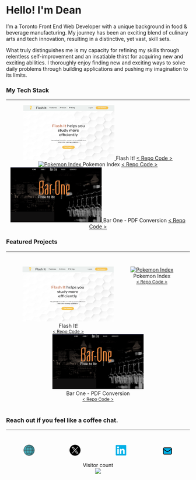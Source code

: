 # Hello! I'm Dean

I’m a Toronto Front End Web Developer with a unique background in food & beverage manufacturing. My journey has been an exciting blend of culinary arts and tech innovation, resulting in a distinctive, yet vast, skill sets.

What truly distinguishes me is my capacity for refining my skills through relentless self-improvement and an insatiable thirst for acquiring new and exciting abilities.
I thoroughly enjoy finding new and exciting ways to solve daily problems through building applications and pushing my imagination to its limits.

### My Tech Stack

---

<div align="center">
  <a href="https://www.deanlane.ca">
    <img src="assets/flash_it_new.png" alt="Flash It" height="150" width="250">
  </a>
  Flash It!
  <a href="https://github.com/deanglane/dean-lane-flash-it-app">< Repo Code ></a>
</div>
<div align="center">
  <a href="https://www.deanlane.ca">
    <img src="assets/pokemon_pokedex_app.png" alt="Pokemon Index" height="150" width="250">
  </a>
  Pokemon Index
  <a href="https://github.com/JC47-P2-Sabrina-Dean/pokedex-app">< Repo Code ></a>
</div>
<div align="center">
  <a href="https://www.deanlane.ca">
    <img src="assets/bar_one.png" alt="Bar One - PDF Conversion" height="150" width="250">
  </a>
  Bar One - PDF Conversion
  <a href="https://github.com/deanglane/dean-lane-bar-one">< Repo Code ></a>
</div>

### Featured Projects

---

<div style="display: flex; justify-content: space-evenly; flex-wrap:wrap; margin: 40px 0;">
  <div style="display: flex; flex-direction: column; align-items:center;">
    <a href="https://www.deanlane.ca">
      <img src="assets/flash_it_new.png" alt="Flash It" height="150" width="250">
    </a>
    Flash It!
    <a style="font-size: 12px;" href="https://github.com/deanglane/dean-lane-flash-it-app">< Repo Code ></a>
  </div>
  <div style="display: flex; flex-direction: column; align-items:center;">
    <a href="https://www.deanlane.ca">
      <img src="assets/pokemon_pokedex_app.png" alt="Pokemon Index" height="150" width="250">
    </a>
    Pokemon Index
    <a style="font-size: 12px;" href="https://github.com/JC47-P2-Sabrina-Dean/pokedex-app">< Repo Code ></a>
  </div>
  <div style="display: flex; flex-direction: column; align-items:center;">
    <a href="https://www.deanlane.ca">
      <img src="assets/bar_one.png" alt="Bar One - PDF Conversion" height="150" width="250">
    </a>
    Bar One - PDF Conversion
    <a style="font-size: 12px;" href="https://github.com/deanglane/dean-lane-bar-one">< Repo Code ></a>
  </div>
</div>

### Reach out if you feel like a coffee chat.

---

<p style="display: flex; justify-content: space-around; margin-top: 40px;">
  <a href="https://www.deanlane.ca"><img style="width: 30px ;" src="./assets/globe-1-svgrepo-com_png.png" title="Portfolio"/></a>
  <a href="https://twitter.com/DeanLan49620828"><img style="width: 30px ;" src="./assets/x-icon-png.webp" title="X / Twitter" /></a>  
  <a href="https://www.linkedin.com/in/deanlaneto/"><img style="width: 30px ;" src="./assets/LinkedIn blue.png" title="Linked In" /></a>
  <a href="mailto:dglane@gmail.com?subject=Let's%20Chat%20Over%20a%20Coffee!"><img style="width: 30px ;" src="./assets/mail-svgrepo-com 1new.png" title="Email" /></a>
</p>

<p align="center"> 
  Visitor count<br>
  <img src="https://profile-counter.glitch.me/deanglane/count.svg" />
</p>
